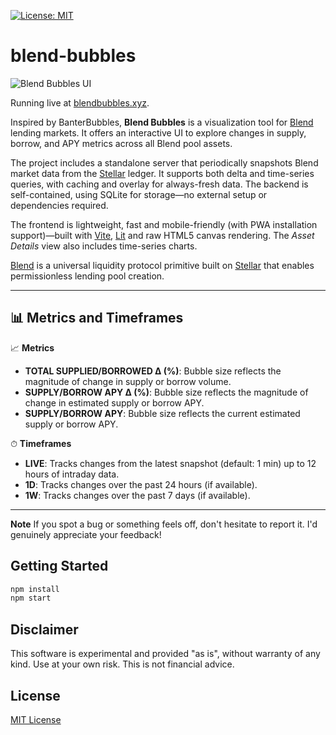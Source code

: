 [![License: MIT](https://img.shields.io/badge/License-MIT-blue.svg)](/LICENSE)

# blend-bubbles

![Blend Bubbles UI](./preview.gif)

Running live at [blendbubbles.xyz](https://blendbubbles.xyz).

Inspired by BanterBubbles, **Blend Bubbles** is a visualization tool for [Blend](https://www.blend.capital) lending markets. It offers an interactive UI to explore changes in supply, borrow, and APY metrics across all Blend pool assets.

The project includes a standalone server that periodically snapshots Blend market data from the [Stellar](https://stellar.org/) ledger. It supports both delta and time-series queries, with caching and overlay for always-fresh data. The backend is self-contained, using SQLite for storage—no external setup or dependencies required.

The frontend is lightweight, fast and mobile-friendly (with PWA installation support)—built with [Vite](https://vitejs.dev), [Lit](https://lit.dev) and raw HTML5 canvas rendering. The *Asset Details* view also includes time-series charts.

[Blend](https://www.blend.capital) is a universal liquidity protocol primitive built on [Stellar](https://stellar.org/) that enables permissionless lending pool creation.

---

## 📊 Metrics and Timeframes

📈 **Metrics**
- **TOTAL SUPPLIED/BORROWED Δ (%)**: Bubble size reflects the magnitude of change in supply or borrow volume.
- **SUPPLY/BORROW APY Δ (%)**: Bubble size reflects the magnitude of change in estimated supply or borrow APY.
- **SUPPLY/BORROW APY**: Bubble size reflects the current estimated supply or borrow APY.

⏱ **Timeframes**
- **LIVE**: Tracks changes from the latest snapshot (default: 1 min) up to 12 hours of intraday data.
- **1D**: Tracks changes over the past 24 hours (if available).
- **1W**: Tracks changes over the past 7 days (if available).

---

**Note** If you spot a bug or something feels off, don't hesitate to report it. I'd genuinely appreciate your feedback!

## Getting Started

```bash
npm install
npm start
```

## Disclaimer

This software is experimental and provided "as is", without warranty of any kind. Use at your own risk. This is not financial advice.

## License

[MIT License](LICENSE)